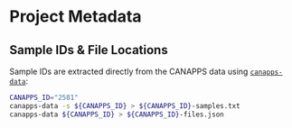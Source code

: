 # Project Metadata

## Sample IDs & File Locations

Sample IDs are extracted directly from the CANAPPS data using [`canapps-data`](https://gitlab.internal.sanger.ac.uk/ad33/canapps-data):

~~~bash
CANAPPS_ID="2581"
canapps-data -s ${CANAPPS_ID} > ${CANAPPS_ID}-samples.txt
canapps-data ${CANAPPS_ID} > ${CANAPPS_ID}-files.json
~~~

